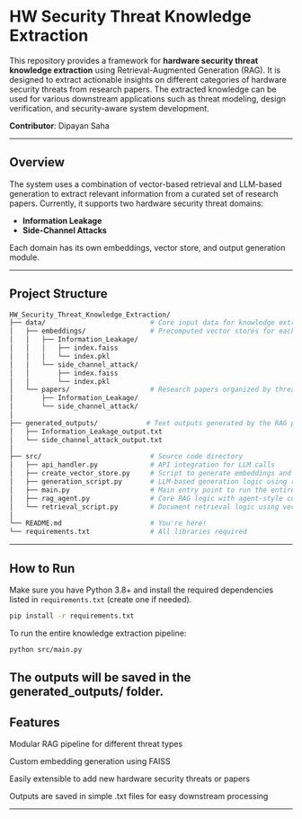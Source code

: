 # HW Security Threat Knowledge Extraction

This repository provides a framework for **hardware security threat knowledge extraction** using Retrieval-Augmented Generation (RAG). It is designed to extract actionable insights on different categories of hardware security threats from research papers. The extracted knowledge can be used for various downstream applications such as threat modeling, design verification, and security-aware system development.

**Contributor**: Dipayan Saha  

---

## Overview

The system uses a combination of vector-based retrieval and LLM-based generation to extract relevant information from a curated set of research papers. Currently, it supports two hardware security threat domains:

- **Information Leakage**
- **Side-Channel Attacks**

Each domain has its own embeddings, vector store, and output generation module.

---
## Project Structure
```bash
HW_Security_Threat_Knowledge_Extraction/ 
├── data/                          # Core input data for knowledge extraction 
│   ├── embeddings/                # Precomputed vector stores for each threat category 
│   │   ├── Information_Leakage/
│   │   │   ├── index.faiss
│   │   │   └── index.pkl
│   │   └── side_channel_attack/
│   │       ├── index.faiss
│   │       └── index.pkl
│   └── papers/                    # Research papers organized by threat type
│       ├── Information_Leakage/
│       └── side_channel_attack/
│
├── generated_outputs/            # Text outputs generated by the RAG pipeline
│   ├── Information_Leakage_output.txt
│   └── side_channel_attack_output.txt
│
├── src/                           # Source code directory
│   ├── api_handler.py             # API integration for LLM calls 
│   ├── create_vector_store.py     # Script to generate embeddings and create FAISS indexes
│   ├── generation_script.py       # LLM-based generation logic using retrieved documents
│   ├── main.py                    # Main entry point to run the entire pipeline
│   ├── rag_agent.py               # Core RAG logic with agent-style control over retrieval and generation
│   └── retrieval_script.py        # Document retrieval logic using vector search
│
└── README.md                      # You're here!
└── requirements.txt               # All libraries required
```

---

## How to Run

Make sure you have Python 3.8+ and install the required dependencies listed in `requirements.txt` (create one if needed).

```bash
pip install -r requirements.txt
```

To run the entire knowledge extraction pipeline:

```bash
python src/main.py
```

The outputs will be saved in the generated_outputs/ folder.
---

## Features
Modular RAG pipeline for different threat types

Custom embedding generation using FAISS

Easily extensible to add new hardware security threats or papers

Outputs are saved in simple .txt files for easy downstream processing

---
